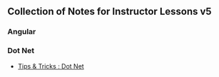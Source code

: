 ## Collection of Notes for Instructor Lessons v5

### Angular


### Dot Net

- [Tips & Tricks : Dot Net](00_TipsNTricks.md)

